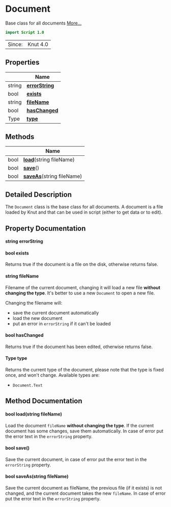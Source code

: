 # Document

Base class for all documents [More...](#detailed-description)

```qml
import Script 1.0
```

<table>
<tr><td>Since:</td><td>Knut 4.0</td></tr>
</table>

## Properties

| | Name |
|-|-|
|string|**[errorString](#errorString)**|
|bool|**[exists](#exists)**|
|string|**[fileName](#fileName)**|
|bool|**[hasChanged](#hasChanged)**|
|Type|**[type](#type)**|

## Methods

| | Name |
|-|-|
|bool |**[load](#load)**(string fileName)|
|bool |**[save](#save)**()|
|bool |**[saveAs](#saveAs)**(string fileName)|

## Detailed Description

The `Document` class is the base class for all documents.
A document is a file loaded by Knut and that can be used in script (either to get data or to edit).

## Property Documentation

#### <a name="errorString"></a>string **errorString**

#### <a name="exists"></a>bool **exists**

Returns true if the document is a file on the disk, otherwise returns false.

#### <a name="fileName"></a>string **fileName**

Filename of the current document, changing it will load a new file **without changing the type**. It's better to use
a new `Document` to open a new file.

Changing the filename will:
- save the current document automatically
- load the new document
- put an error in `errorString` if it can't be loaded

#### <a name="hasChanged"></a>bool **hasChanged**

Returns true if the document has been edited, otherwise returns false.

#### <a name="type"></a>Type **type**

Returns the current type of the document, please note that the type is fixed once, and won't change. Available types
are:

- `Document.Text`

## Method Documentation

#### <a name="load"></a>bool **load**(string fileName)

Load the document `fileName` **without changing the type**. If the current document has some changes, save them
automatically. In case of error put the error text in the `errorString` property.

#### <a name="save"></a>bool **save**()

Save the current document, in case of error put the error text in the `errorString` property.

#### <a name="saveAs"></a>bool **saveAs**(string fileName)

Save the current document as fileName, the previous file (if it exists) is not changed, and the current document
takes the new `fileName`. In case of error put the error text in the `errorString` property.
